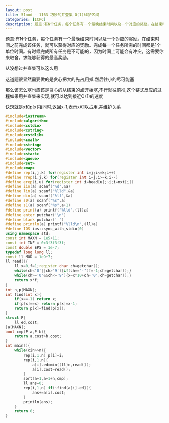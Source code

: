 ```yaml
---
layout: post
title: 51nod - 1163 巧妙的并查集 O(1)维护区间
categories: [ICPC]
description: 题意:有N个任务，每个任务有一个最晚结束时间以及一个对应的奖励。在结束时间之前完成该任务，就可以获得对应的奖励。完成每一个任务所需的时间都是1个单位时间。有时候完成所有任务是不可能的，因为时间上可能会有冲突，这需要你来取舍。求能够获得的最高奖励。
---
```


题意:有N个任务，每个任务有一个最晚结束时间以及一个对应的奖励。在结束时间之前完成该任务，就可以获得对应的奖励。完成每一个任务所需的时间都是1个单位时间。有时候完成所有任务是不可能的，因为时间上可能会有冲突，这需要你来取舍。求能够获得的最高奖励。

<!--more-->

从没想过并查集可以这么用

这道题很显然需要做的是贪心把大的先占用掉,然后往小的尽可能塞

那么该怎么塞也应该是贪心的从结束的点开始塞,不行就往前推,这个链式反应的过程如果用并查集来实现,就可以达到接近O(1)的速度

诀窍就是x和p[x]相同时,返回x-1,表示x可以占用,并维护关系

```C++
#include<iostream>
#include<algorithm>
#include<cstdio>
#include<cstring>
#include<cstdlib>
#include<cmath>
#include<string>
#include<vector>
#include<stack>
#include<queue>
#include<set>
#include<map>
#define rep(i,j,k) for(register int i=j;i<=k;i++)
#define rrep(i,j,k) for(register int i=j;i>=k;i--)
#define erep(i,u) for(register int i=head[u];~i;i=nxt[i])
#define iin(a) scanf("%d",&a)
#define lin(a) scanf("%lld",&a)
#define din(a) scanf("%lf",&a)
#define s0(a) scanf("%s",a)
#define s1(a) scanf("%s",a+1)
#define print(a) printf("%lld",(ll)a)
#define enter putchar('\n')
#define blank putchar(' ')
#define println(a) printf("%lld\n",(ll)a)
#define IOS ios::sync_with_stdio(0)
using namespace std;
const int MAXN = 1e5+11;
const int INF = 0x3f3f3f3f;
const double EPS = 1e-7;
typedef long long ll;
const ll MOD = 1e9+7; 
ll read(){
    ll x=0,f=1;register char ch=getchar();
    while(ch<'0'||ch>'9'){if(ch=='-')f=-1;ch=getchar();}
    while(ch>='0'&&ch<='9'){x=x*10+ch-'0';ch=getchar();}
    return x*f;
}
int n,p[MAXN];
int find(int x){
    if(x==-1) return x;
    if(p[x]==x) return p[x]=x-1;
    return p[x]=find(p[x]);
}
struct P{
    ll ed,cost;
}a[MAXN];
bool cmp(P a,P b){
    return a.cost>b.cost;
}
int main(){
    while(cin>>n){
        rep(i,1,n) p[i]=i;
        rep(i,1,n){
            a[i].ed=min((ll)n,read());
            a[i].cost=read();
        }
        sort(a+1,a+1+n,cmp);
        ll ans=0;
        rep(i,1,n) if(~find(a[i].ed)){
            ans+=a[i].cost;
        }
        println(ans);
    }
    return 0;
}
```
